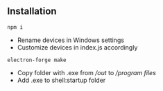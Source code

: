 ## Installation
```
npm i
```
- Rename devices in Windows settings
- Customize devices in index.js accordingly
```
electron-forge make
```
- Copy folder with .exe from _/out_ to _/program files_
- Add .exe to shell:startup folder
